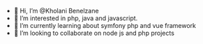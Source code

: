 - 👋 Hi, I’m @Kholani Benelzane
- 👀 I’m interested in php, java and javascript.
- 🌱 I’m currently learning about symfony php and vue framework
- 💞️ I’m looking to collaborate on node js and php projects
